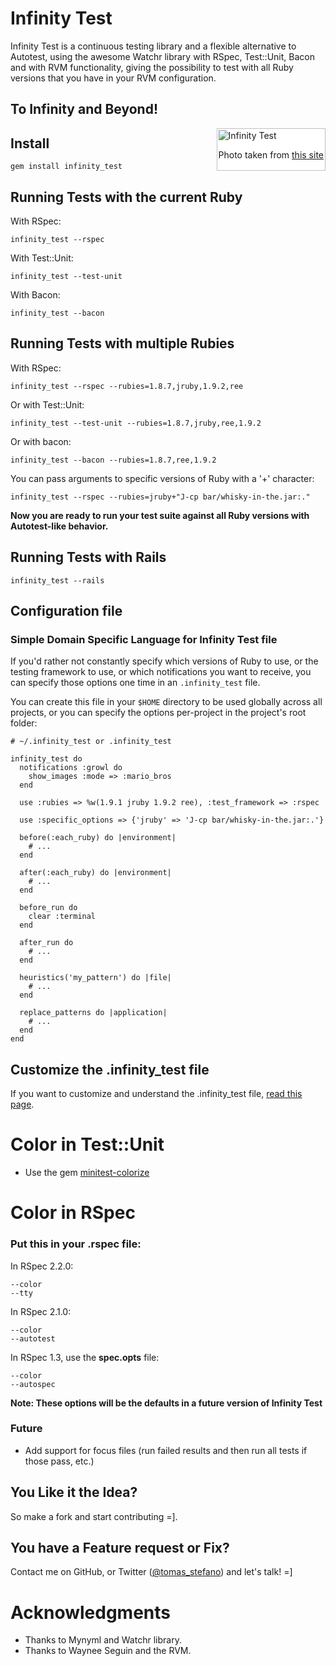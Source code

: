 # Infinity Test

Infinity Test is a continuous testing library and a flexible alternative to
Autotest, using the awesome Watchr library with RSpec, Test::Unit, Bacon and
with RVM functionality, giving the possibility to test with all Ruby versions
that you have in your RVM configuration.

## To Infinity and Beyond!

<div style="padding:2px; border:1px solid silver; float:right; margin:0 0 1em 2em; background:white">
  <img src="https://github.com/tomas-stefano/infinity_test/raw/master/buzz_images/to_infinity_and_beyond.png" alt="Infinity Test" />
  <p style="text-align:center">Photo taken from <a href="http://www.mixed-metaphor.org/fan/buzz/" title="buzz-light-year">this site</a></p>
</div>

## Install

    gem install infinity_test

## Running Tests with the current Ruby

With RSpec:

    infinity_test --rspec

With Test::Unit:

    infinity_test --test-unit

With Bacon:

    infinity_test --bacon

## Running Tests with multiple Rubies

With RSpec:

    infinity_test --rspec --rubies=1.8.7,jruby,1.9.2,ree

Or with Test::Unit:

    infinity_test --test-unit --rubies=1.8.7,jruby,ree,1.9.2

Or with bacon:

    infinity_test --bacon --rubies=1.8.7,ree,1.9.2

You can pass arguments to specific versions of Ruby with a '+' character:

    infinity_test --rspec --rubies=jruby+"J-cp bar/whisky-in-the.jar:."

**Now you are ready to run your test suite against all Ruby versions with
Autotest-like behavior.**

## Running Tests with Rails

    infinity_test --rails

## Configuration file

### Simple Domain Specific Language for Infinity Test file

If you'd rather not constantly specify which versions of Ruby to use, or the
testing framework to use, or which notifications you want to receive, you can
specify those options one time in an `.infinity_test` file.

You can create this file in your `$HOME` directory to be used globally across
all projects, or you can specify the options per-project in the project's root
folder:

    # ~/.infinity_test or .infinity_test

    infinity_test do
      notifications :growl do
        show_images :mode => :mario_bros
      end

      use :rubies => %w(1.9.1 jruby 1.9.2 ree), :test_framework => :rspec

      use :specific_options => {'jruby' => 'J-cp bar/whisky-in-the.jar:.'}

      before(:each_ruby) do |environment|
        # ...
      end

      after(:each_ruby) do |environment|
        # ...
      end

      before_run do
        clear :terminal
      end

      after_run do
        # ...
      end

      heuristics('my_pattern') do |file|
        # ...
      end

      replace_patterns do |application|
        # ...
      end
    end

## Customize the .infinity_test file

If you want to customize and understand the .infinity_test file, [read this
page](http://github.com/tomas-stefano/infinity_test/wiki/Customize-Infinity-Test).

# Color in Test::Unit

* Use the gem [minitest-colorize](https://github.com/sobrinho/minitest-colorize)

# Color in RSpec

### Put this in your .rspec file:

In RSpec 2.2.0:

    --color
    --tty

In RSpec 2.1.0:

    --color
    --autotest

In RSpec 1.3, use the **spec.opts** file:

    --color
    --autospec

**Note: These options will be the defaults in a future version of Infinity Test**

### Future

* Add support for focus files (run failed results and then run all tests if those pass, etc.)

## You Like it the Idea?

So make a fork and start contributing =].

## You have a Feature request or Fix?

Contact me on GitHub, or Twitter ([@tomas_stefano](https://twitter.com/tomas_stefano)) and let's talk! =]

# Acknowledgments

* Thanks to Mynyml and Watchr library.
* Thanks to Waynee Seguin and the RVM.
